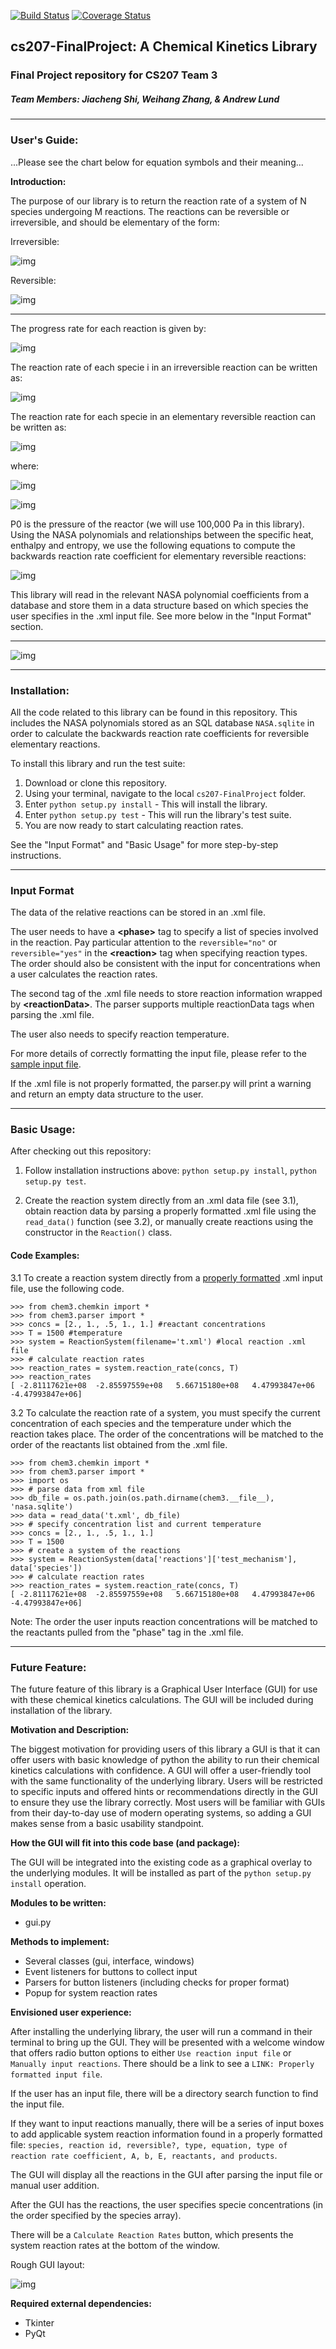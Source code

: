 [![Build Status](https://travis-ci.org/cs207team3/cs207-FinalProject.svg?branch=master)](https://travis-ci.org/cs207team3/cs207-FinalProject.svg?branch=master)
[![Coverage Status](https://coveralls.io/repos/github/cs207team3/cs207-FinalProject/badge.svg?branch=master&maxAge=0)](https://coveralls.io/github/cs207team3/cs207-FinalProject?branch=master&maxAge=0)

## cs207-FinalProject: A Chemical Kinetics Library
### Final Project repository for CS207 Team 3
##### Team Members: Jiacheng Shi, Weihang Zhang, & Andrew Lund

---

### User's Guide:

...Please see the chart below for equation symbols and their meaning...

**Introduction:**

The purpose of our library is to return the reaction rate of a system of N species undergoing M reactions. The reactions can be reversible or irreversible, and should be elementary of the form:

Irreversible:

![img](https://github.com/cs207team3/cs207-FinalProject/blob/master/images/irreversible_reaction_form.png "Irreversible Reaction Form")

Reversible:

![img](https://github.com/cs207team3/cs207-FinalProject/blob/master/images/reversible_reaction_form.png "Reversible Reaction Form")

-----

The progress rate for each reaction is given by:

![img](https://github.com/cs207team3/cs207-FinalProject/blob/master/images/progress_rate.png "Progress Rate")

The reaction rate of each specie i in an irreversible reaction can be written as:

![img](https://github.com/cs207team3/cs207-FinalProject/blob/master/images/reaction_rate.png "Reaction Rate")

The reaction rate for each specie in an elementary reversible reaction can be written as:

![img](https://github.com/cs207team3/cs207-FinalProject/blob/master/images/backward_reaction_rate.png "Backward_Reaction Rate")

where:

![img](https://github.com/cs207team3/cs207-FinalProject/blob/master/images/equilibrium_coeff.png "Equilibrium Coefficient")

![img](https://github.com/cs207team3/cs207-FinalProject/blob/master/images/equilibrium_coeff2.png "Equilibrium Coefficient2")

P0 is the pressure of the reactor (we will use 100,000 Pa in this library). Using the NASA polynomials and relationships between the specific heat, enthalpy and entropy, we use the following equations to compute the backwards reaction rate coefficient for elementary reversible reactions:

![img](https://github.com/cs207team3/cs207-FinalProject/blob/master/images/NASA_polynomials.png "NASA Polynomials")

This library will read in the relevant NASA polynomial coefficients from a database and store them in a data structure based on which species the user specifies in the .xml input file. See more below in the "Input Format" section.

----
![img](https://github.com/cs207team3/cs207-FinalProject/blob/master/images/variables.png "Variables")

------

### Installation:

All the code related to this library can be found in this repository. This includes the NASA polynomials stored as an SQL database `NASA.sqlite` in order to calculate the backwards reaction rate coefficients for reversible elementary reactions.

To install this library and run the test suite:
1. Download or clone this repository.
2. Using your terminal, navigate to the local `cs207-FinalProject` folder.
3. Enter `python setup.py install` - This will install the library.
4. Enter `python setup.py test` - This will run the library's test suite.
5. You are now ready to start calculating reaction rates.

See the "Input Format" and "Basic Usage" for more step-by-step instructions.

----

### Input Format

The data of the relative reactions can be stored in an .xml file.

The user needs to have a **\<phase\>** tag to specify a list of species involved in the reaction. Pay particular attention to the `reversible="no"` or `reversible="yes"` in the **\<reaction>** tag when specifying reaction types. The order should also be consistent with the input for concentrations when a user calculates the reaction rates.

The second tag of the .xml file needs to store reaction information wrapped by **\<reactionData\>**. The parser supports multiple reactionData tags when parsing the .xml file.

The user also needs to specify reaction temperature.

For more details of correctly formatting the input file, please refer to the [sample input file](https://github.com/cs207team3/cs207-FinalProject/blob/master/tests/t.xml).

If the .xml file is not properly formatted, the parser.py will print a warning and return an empty data structure to the user.

----

### Basic Usage:

After checking out this repository:
1. Follow installation instructions above: `python setup.py install`, `python setup.py test`.

2. Create the reaction system directly from an .xml data file (see 3.1), obtain reaction data by parsing a properly formatted .xml file using the `read_data()` function (see 3.2), or manually create reactions using the constructor in the `Reaction()` class.

#### Code Examples:

3.1 To create a reaction system directly from a [properly formatted](https://github.com/cs207team3/cs207-FinalProject/blob/master/tests/t.xml) .xml input file, use the following code.
```
>>> from chem3.chemkin import *
>>> from chem3.parser import *
>>> concs = [2., 1., .5, 1., 1.] #reactant concentrations
>>> T = 1500 #temperature
>>> system = ReactionSystem(filename='t.xml') #local reaction .xml file
>>> # calculate reaction rates
>>> reaction_rates = system.reaction_rate(concs, T)
>>> reaction_rates
[ -2.81117621e+08  -2.85597559e+08   5.66715180e+08   4.47993847e+06  -4.47993847e+06]
```

3.2 To calculate the reaction rate of a system, you must specify the current concentration of each species and the temperature under which the reaction takes place. The order of the concentrations will be matched to the order of the reactants list obtained from the .xml file.

```
>>> from chem3.chemkin import *
>>> from chem3.parser import *
>>> import os
>>> # parse data from xml file
>>> db_file = os.path.join(os.path.dirname(chem3.__file__), 'nasa.sqlite')
>>> data = read_data('t.xml', db_file)
>>> # specify concentration list and current temperature
>>> concs = [2., 1., .5, 1., 1.]
>>> T = 1500
>>> # create a system of the reactions
>>> system = ReactionSystem(data['reactions']['test_mechanism'], data['species'])
>>> # calculate reaction rates
>>> reaction_rates = system.reaction_rate(concs, T)
[ -2.81117621e+08  -2.85597559e+08   5.66715180e+08   4.47993847e+06  -4.47993847e+06]
```

Note: The order the user inputs reaction concentrations will be matched to the reactants pulled from the "phase" tag in the .xml file.

----

### Future Feature:
The future feature of this library is a Graphical User Interface (GUI) for use with these chemical kinetics calculations. The GUI will be included during installation of the library.

**Motivation and Description:**

The biggest motivation for providing users of this library a GUI is that it can offer users with basic knowledge of python the ability to run their chemical kinetics calculations with confidence. A GUI will offer a user-friendly tool with the same functionality of the underlying library. Users will be restricted to specific inputs and offered hints or recommendations directly in the GUI to ensure they use the library correctly. Most users will be familiar with GUIs from their day-to-day use of modern operating systems, so adding a GUI makes sense from a basic usability standpoint.

**How the GUI will fit into this code base (and package):**

The GUI will be integrated into the existing code as a graphical overlay to the underlying modules. It will be installed as part of the `python setup.py install` operation.

**Modules to be written:**

* gui.py

**Methods to implement:**

* Several classes (gui, interface, windows)
* Event listeners for buttons to collect input
* Parsers for button listeners (including checks for proper format)
* Popup for system reaction rates

**Envisioned user experience:**

After installing the underlying library, the user will run a command in their terminal to bring up the GUI. They will be presented with a welcome window that offers radio button options to either `Use reaction input file` or `Manually input reactions`. There should be a link to see a `LINK: Properly formatted input file`.

If the user has an input file, there will be a directory search function to find the input file.

If they want to input reactions manually, there will be a series of input boxes to add applicable system reaction information found in a properly formatted file: `species, reaction id, reversible?, type, equation, type of reaction rate coefficient, A, b, E, reactants, and products`.

The GUI will display all the reactions in the GUI after parsing the input file or manual user addition.

After the GUI has the reactions, the user specifies specie concentrations (in the order specified by the species array).

There will be a `Calculate Reaction Rates` button, which presents the system reaction rates at the bottom of the window.

Rough GUI layout:

![img](https://github.com/cs207team3/cs207-FinalProject/blob/master/images/gui.png "gui")

**Required external dependencies:**

* Tkinter
* PyQt
